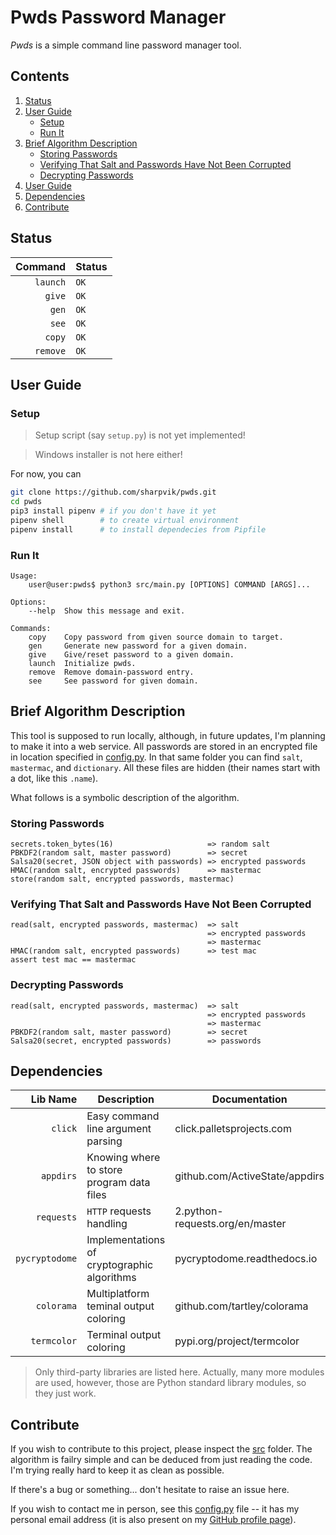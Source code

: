 # Pwds Password Manager

*Pwds* is a simple command line password manager tool.



## Contents

1. [Status](#status)
2. [User Guide](#user-guide)
    - [Setup](#user-guide-setup)
    - [Run It](#run-it)
3. [Brief Algorithm Description](#algorithm-description)
    - [Storing Passwords](algorithm-description-storing-passwords)
    - [Verifying That Salt and Passwords Have Not Been Corrupted](algorithm-description-verifying)
    - [Decrypting Passwords](algorithm-description-decrypting-passwords)
4. [User Guide](#user-guide)
5. [Dependencies](#dependencies)
6. [Contribute](#contribute)



## <a name="status"></a> Status

| Command  | Status |
|---------:|--------|
| `launch` | `OK`   |
| `give`   | `OK`   |
| `gen`    | `OK`   |
| `see`    | `OK`   |
| `copy`   | `OK`   |
| `remove` | `OK`   |



## <a name="user-guide"></a> User Guide

### <a name="user-guide-setup"></a> Setup

> Setup script (say `setup.py`) is not yet implemented!

> Windows installer is not here either!

For now, you can

```bash
git clone https://github.com/sharpvik/pwds.git
cd pwds
pip3 install pipenv # if you don't have it yet
pipenv shell        # to create virtual environment
pipenv install      # to install dependecies from Pipfile
```


### <a name="run-it"></a> Run It

```
Usage: 
    user@user:pwds$ python3 src/main.py [OPTIONS] COMMAND [ARGS]...

Options:
    --help  Show this message and exit.

Commands:
    copy    Copy password from given source domain to target.
    gen     Generate new password for a given domain.
    give    Give/reset password to a given domain.
    launch  Initialize pwds.
    remove  Remove domain-password entry.
    see     See password for given domain.
```



## <a name="algorithm-description"></a> Brief Algorithm Description

This tool is supposed to run locally, although, in future updates, I'm planning
to make it into a web service. All passwords are stored in an encrypted file in
location specified in [config.py]. In that same folder you can find `salt`,
`mastermac`, and `dictionary`. All these files are hidden (their names start
with a dot, like this `.name`).

What follows is a symbolic description of the algorithm.

### <a name="algorithm-description-storing-passwords"></a> Storing Passwords

```
secrets.token_bytes(16)                     => random salt
PBKDF2(random salt, master password)        => secret
Salsa20(secret, JSON object with passwords) => encrypted passwords
HMAC(random salt, encrypted passwords)      => mastermac
store(random salt, encrypted passwords, mastermac)
```

### <a name="algorithm-description-verifying"></a> Verifying That Salt and Passwords Have Not Been Corrupted

```
read(salt, encrypted passwords, mastermac)  => salt
                                            => encrypted passwords
                                            => mastermac
HMAC(random salt, encrypted passwords)      => test mac
assert test mac == mastermac
```

### <a name="algorithm-description-decrypting-passwords"></a> Decrypting Passwords

```
read(salt, encrypted passwords, mastermac)  => salt
                                            => encrypted passwords
                                            => mastermac
PBKDF2(random salt, master password)        => secret
Salsa20(secret, encrypted passwords)        => passwords
```



## <a name="dependencies"></a> Dependencies

| Lib Name       | Description                                 | Documentation                   |
|---------------:|---------------------------------------------|---------------------------------|
| `click`        | Easy command line argument parsing          | click.palletsprojects.com       |
| `appdirs`      | Knowing where to store program data files   | github.com/ActiveState/appdirs  |
| `requests`     | `HTTP` requests handling                    | 2.python-requests.org/en/master |
| `pycryptodome` | Implementations of cryptographic algorithms | pycryptodome.readthedocs.io     |
| `colorama`     | Multiplatform teminal output coloring       | github.com/tartley/colorama     |
| `termcolor`    | Terminal output coloring                    | pypi.org/project/termcolor      |

> Only third-party libraries are listed here. Actually, many more modules are
> used, however, those are Python standard library modules, so they just work.



## <a name="contribute"></a> Contribute

If you wish to contribute to this project, please inspect the [src](src) folder.
The algorithm is failry simple and can be deduced from just reading the code.
I'm trying really hard to keep it as clean as possible.

If there's a bug or something... don't hesitate to raise an issue here.

If you wish to contact me in person, see this [config.py] file -- it has my
personal email address (it is also present on my [GitHub profile page]).

[config.py]: src/config.py
[GitHub profile page]: https://github.com/shapvik
